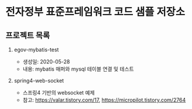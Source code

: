 # 전자정부 표준프레임워크 코드 샘플 저장소

## 프로젝트 목록
1. egov-mybatis-test
   - 생성일: 2020-05-28
   - 내용: mybatis 매퍼와 mysql 테이블 연결 및 테스트

2. spring4-web-socket
   - 스프링4 기반의 websocket 예제
   - 참고: https://valar.tistory.com/17, https://micropilot.tistory.com/2764
